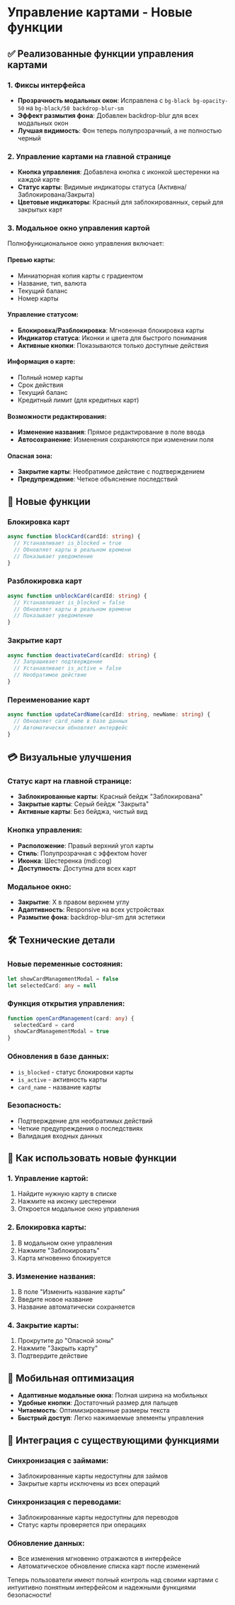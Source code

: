 # Управление картами - Новые функции

## ✅ **Реализованные функции управления картами**

### **1. Фиксы интерфейса**
- **Прозрачность модальных окон**: Исправлена с `bg-black bg-opacity-50` на `bg-black/50 backdrop-blur-sm`
- **Эффект размытия фона**: Добавлен backdrop-blur для всех модальных окон
- **Лучшая видимость**: Фон теперь полупрозрачный, а не полностью черный

### **2. Управление картами на главной странице**
- **Кнопка управления**: Добавлена кнопка с иконкой шестеренки на каждой карте
- **Статус карты**: Видимые индикаторы статуса (Активна/Заблокирована/Закрыта)
- **Цветовые индикаторы**: Красный для заблокированных, серый для закрытых карт

### **3. Модальное окно управления картой**
Полнофункциональное окно управления включает:

#### **Превью карты:**
- Миниатюрная копия карты с градиентом
- Название, тип, валюта
- Текущий баланс
- Номер карты

#### **Управление статусом:**
- **Блокировка/Разблокировка**: Мгновенная блокировка карты
- **Индикатор статуса**: Иконки и цвета для быстрого понимания
- **Активные кнопки**: Показываются только доступные действия

#### **Информация о карте:**
- Полный номер карты
- Срок действия
- Текущий баланс
- Кредитный лимит (для кредитных карт)

#### **Возможности редактирования:**
- **Изменение названия**: Прямое редактирование в поле ввода
- **Автосохранение**: Изменения сохраняются при изменении поля

#### **Опасная зона:**
- **Закрытие карты**: Необратимое действие с подтверждением
- **Предупреждение**: Четкое объяснение последствий

## 🎯 **Новые функции**

### **Блокировка карт**
```typescript
async function blockCard(cardId: string) {
  // Устанавливает is_blocked = true
  // Обновляет карты в реальном времени
  // Показывает уведомление
}
```

### **Разблокировка карт**
```typescript
async function unblockCard(cardId: string) {
  // Устанавливает is_blocked = false
  // Обновляет карты в реальном времени
  // Показывает уведомление
}
```

### **Закрытие карт**
```typescript
async function deactivateCard(cardId: string) {
  // Запрашивает подтверждение
  // Устанавливает is_active = false
  // Необратимое действие
}
```

### **Переименование карт**
```typescript
async function updateCardName(cardId: string, newName: string) {
  // Обновляет card_name в базе данных
  // Автоматически обновляет интерфейс
}
```

## 💳 **Визуальные улучшения**

### **Статус карт на главной странице:**
- **Заблокированные карты**: Красный бейдж "Заблокирована"
- **Закрытые карты**: Серый бейдж "Закрыта"
- **Активные карты**: Без бейджа, чистый вид

### **Кнопка управления:**
- **Расположение**: Правый верхний угол карты
- **Стиль**: Полупрозрачная с эффектом hover
- **Иконка**: Шестеренка (mdi:cog)
- **Доступность**: Доступна для всех карт

### **Модальное окно:**
- **Закрытие**: X в правом верхнем углу
- **Адаптивность**: Responsive на всех устройствах
- **Размытие фона**: backdrop-blur-sm для эстетики

## 🛠 **Технические детали**

### **Новые переменные состояния:**
```typescript
let showCardManagementModal = false
let selectedCard: any = null
```

### **Функция открытия управления:**
```typescript
function openCardManagement(card: any) {
  selectedCard = card
  showCardManagementModal = true
}
```

### **Обновления в базе данных:**
- `is_blocked` - статус блокировки карты
- `is_active` - активность карты
- `card_name` - название карты

### **Безопасность:**
- Подтверждение для необратимых действий
- Четкие предупреждения о последствиях
- Валидация входных данных

## 🚀 **Как использовать новые функции**

### **1. Управление картой:**
1. Найдите нужную карту в списке
2. Нажмите на иконку шестеренки
3. Откроется модальное окно управления

### **2. Блокировка карты:**
1. В модальном окне управления
2. Нажмите "Заблокировать"
3. Карта мгновенно блокируется

### **3. Изменение названия:**
1. В поле "Изменить название карты"
2. Введите новое название
3. Название автоматически сохраняется

### **4. Закрытие карты:**
1. Прокрутите до "Опасной зоны"
2. Нажмите "Закрыть карту"
3. Подтвердите действие

## 📱 **Мобильная оптимизация**

- **Адаптивные модальные окна**: Полная ширина на мобильных
- **Удобные кнопки**: Достаточный размер для пальцев
- **Читаемость**: Оптимизированные размеры текста
- **Быстрый доступ**: Легко нажимаемые элементы управления

## 🔧 **Интеграция с существующими функциями**

### **Синхронизация с займами:**
- Заблокированные карты недоступны для займов
- Закрытые карты исключены из всех операций

### **Синхронизация с переводами:**
- Заблокированные карты недоступны для переводов
- Статус карты проверяется при операциях

### **Обновление данных:**
- Все изменения мгновенно отражаются в интерфейсе
- Автоматическое обновление списка карт после изменений

Теперь пользователи имеют полный контроль над своими картами с интуитивно понятным интерфейсом и надежными функциями безопасности!

